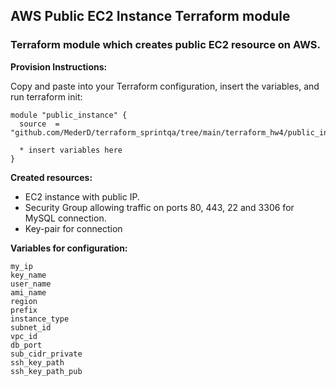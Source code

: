 ## AWS Public EC2 Instance Terraform module  
### Terraform module which creates public EC2 resource on AWS.

**Provision Instructions:**

Copy and paste into your Terraform configuration, insert the variables, and run terraform init:  

```
module "public_instance" {
  source  = "github.com/MederD/terraform_sprintqa/tree/main/terraform_hw4/public_instance"

  * insert variables here
}
```

**Created resources:**  
* EC2 instance with public IP.
* Security Group allowing traffic on ports 80, 443, 22 and 3306 for MySQL connection.
* Key-pair for connection

**Variables for configuration:**  
```
my_ip                   
key_name                
user_name               
ami_name               
region                  
prefix                  
instance_type           
subnet_id               
vpc_id                  
db_port                 
sub_cidr_private       
ssh_key_path            
ssh_key_path_pub                 
```



